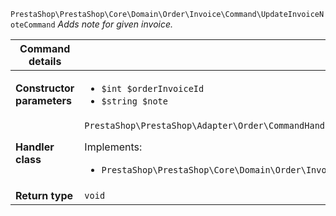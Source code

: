 `PrestaShop\PrestaShop\Core\Domain\Order\Invoice\Command\UpdateInvoiceNoteCommand`
_Adds note for given invoice._

| Command details            |    |
| -------------------------- | -- |
| **Constructor parameters** | <ul> <li>`$int $orderInvoiceId`</li>  <li>`$string $note`</li> </ul> |
| **Handler class**          | `PrestaShop\PrestaShop\Adapter\Order\CommandHandler\UpdateInvoiceNoteHandler`  <p> Implements: </p> <ul>  <li>`PrestaShop\PrestaShop\Core\Domain\Order\Invoice\CommandHandler\UpdateInvoiceNoteHandlerInterface`</li>  |
| **Return type** |  `void`  |
